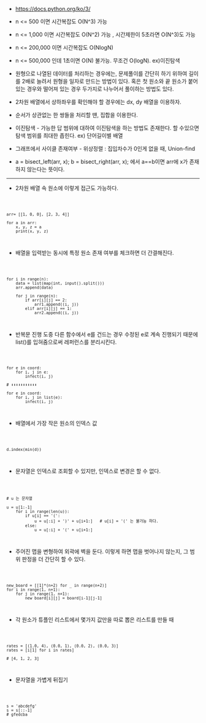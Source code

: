 * https://docs.python.org/ko/3/

* n <= 500 이면 시간복잡도 O(N^3) 가능
* n <= 1,000 이면 시간복잡도 O(N^2) 가능 , 시간제한이 5초라면 O(N^3)도 가능
* n <= 200,000 이면 시간복잡도 O(NlogN)
* n <= 500,000 인데 1초이면 O(N) 불가능. 무조건 O(logN). ex)이진탐색

* 원형으로 나열된 데이터를 처리하는 경우에는, 문제풀이를 간단히 하기 위하여 길이를 2배로 늘려서 원형을 일자로 만드는 방법이 있다. 혹은 첫 원소와 끝 원소가 붙어있는 경우와 떨어져 있는 경우 두가지로 나누어서 풀이하는 방법도 있다.

* 2차원 배열에서 상하좌우를 확인해야 할 경우에는 dx, dy 배열을 이용하자. 

* 순서가 상관없는 한 쌍들을 처리할 땐, 집합을 이용한다.

* 이진탐색  - 가능한 답 범위에 대하여 이진탐색을 하는 방법도 존재한다. 할 수있으면 탐색 범위를 최대한 좁힌다. ex) 단어길이별 배열

* 그래프에서 사이클 존재여부 - 위상정렬 : 집입차수가 0인게 없을 때, Union-find

* a = bisect_left(arr, x); b = bisect_right(arr, x); 에서 a==b이면 arr에 x가 존재하지 않는다는 뜻이다.

<hr>

* 2차원 배열 속 원소에 이렇게 접근도 가능하다.
<code>

    arr= [[1, 0, 0], [2, 3, 4]]

    for a in arr:
        x, y, z = a
        print(x, y, z)
    
</code>

* 배열을 입력받는 동시에 특정 원소 존재 여부를 체크하면 더 간결해진다.
<code>

    for i in range(n):
        data = list(map(int, input().split()))
        arr.append(data)
    
        for j in range(n):
            if arr[i][j] == 2:
                arr1.append((i, j))    
            elif arr[i][j] == 1:
                arr2.append((i, j))
</code>

* 반복문 진행 도중 다른 함수에서 e를 건드는 경우 수정된 e로 계속 진행되기 때문에 list()를 입혀줌으로써 레퍼런스를 분리시킨다.
<code>
    
    for e in coord:
        for i, j in e:
            infect(i, j)
    
    # ⬇⬇⬇⬇⬇⬇⬇⬇⬇⬇⬇

    for e in coord:
        for i, j in list(e):
            infect(i, j)
</code>

* 배열에서 가장 작은 원소의 인덱스 값
<code>

    d.index(min(d))
</code>

* 문자열은 인덱스로 조회할 수 있지만, 인덱스로 변경은 할 수 없다.
<code>

    # u 는 문자열
    
    u = u[1:-1]
        for i in range(len(u)):
            if u[i] == '(':
                u = u[:i] + ')' + u[i+1:]   # u[i] = '(' 는 불가능 하다.
            else:
                u = u[:i] + '(' + u[i+1:] 

</code>


* 주어진 맵을 변형하여 외곽에 벽을 둔다. 이렇게 하면 맵을 벗어나지 않는지, 그 범위 판정을 더 간단히 할 수 있다.
<code>
    
    new_board = [[1]*(n+2) for _ in range(n+2)]
    for i in range(1, n+1):
        for j in range(1, n+1):
            new_board[i][j] = board[i-1][j-1]

</code>

* 각 원소가 튜플인 리스트에서 몇가지 값만을 따로 뽑은 리스트를 만들 때
<code>

    rates = [(1.0, 4), (0.0, 1), (0.0, 2), (0.0, 3)]
    rates = [i[1] for i in rates]
    
    # [4, 1, 2, 3]
</code>

* 문자열을 가볍게 뒤집기
<code>

    s = 'abcdefg'
    s = s[::-1]
    # gfedcba
</code>
